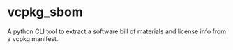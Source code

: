 # vcpkg_sbom
A python CLI tool to extract a software bill of materials and license info from a vcpkg manifest.
